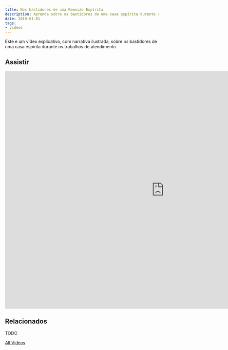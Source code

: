 ```yaml
---
title: Nos bastidores de uma Reunião Espírita
description: Aprenda sobre os bastidores de uma casa espírita durante os trabalhos de atendimento.
date: 2019-01-01
tags: 
- videos
---
```


Este e um vídeo explicativo, com narrativa ilustrada, sobre os bastidores de uma casa espírita durante os trabalhos de atendimento.

## Assistir
<iframe width="1041" height="781" src="https://www.youtube.com/embed/NbIKx2Zu9Hc" frameborder="0" allow="accelerometer; autoplay; encrypted-media; gyroscope; picture-in-picture" allowfullscreen></iframe>

## Relacionados
TODO


<a href="/videos" class="button special">All Videos</a>
